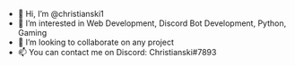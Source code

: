 - 👋 Hi, I’m @christianski1
- 👀 I’m interested in Web Development, Discord Bot Development, Python, Gaming
- 💞️ I’m looking to collaborate on any project
- 📫 You can contact me on Discord: Christianski#7893

<!---
christianski1/christianski1 is a ✨ special ✨ repository because its `README.md` (this file) appears on your GitHub profile.
You can click the Preview link to take a look at your changes.
--->
